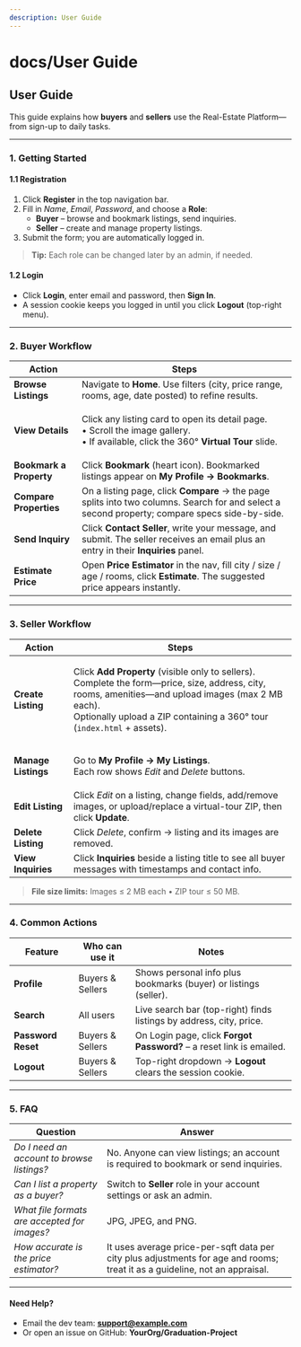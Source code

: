 ```yaml
---
description: User Guide
---
```


# docs/User Guide

## User Guide

This guide explains how **buyers** and **sellers** use the Real-Estate Platform—from sign-up to daily tasks.

***

### 1. Getting Started

#### 1.1 Registration

1. Click **Register** in the top navigation bar.
2. Fill in _Name_, _Email_, _Password_, and choose a **Role**:
   * **Buyer** – browse and bookmark listings, send inquiries.
   * **Seller** – create and manage property listings.
3. Submit the form; you are automatically logged in.

> **Tip:** Each role can be changed later by an admin, if needed.

#### 1.2 Login

* Click **Login**, enter email and password, then **Sign In**.
* A session cookie keeps you logged in until you click **Logout** (top-right menu).

***

### 2. Buyer Workflow

| Action                  | Steps                                                                                                                                                        |
| ----------------------- | ------------------------------------------------------------------------------------------------------------------------------------------------------------ |
| **Browse Listings**     | Navigate to **Home**. Use filters (city, price range, rooms, age, date posted) to refine results.                                                            |
| **View Details**        | <p>Click any listing card to open its detail page.<br>• Scroll the image gallery.<br>• If available, click the 360° <strong>Virtual Tour</strong> slide.</p> |
| **Bookmark a Property** | Click **Bookmark** (heart icon). Bookmarked listings appear on **My Profile → Bookmarks**.                                                                   |
| **Compare Properties**  | On a listing page, click **Compare** → the page splits into two columns. Search for and select a second property; compare specs side-by-side.                |
| **Send Inquiry**        | Click **Contact Seller**, write your message, and submit. The seller receives an email plus an entry in their **Inquiries** panel.                           |
| **Estimate Price**      | Open **Price Estimator** in the nav, fill city / size / age / rooms, click **Estimate**. The suggested price appears instantly.                              |

***

### 3. Seller Workflow

| Action              | Steps                                                                                                                                                                                                                                                            |
| ------------------- | ---------------------------------------------------------------------------------------------------------------------------------------------------------------------------------------------------------------------------------------------------------------- |
| **Create Listing**  | <p>Click <strong>Add Property</strong> (visible only to sellers).<br>Complete the form—price, size, address, city, rooms, amenities—and upload images (max 2 MB each).<br>Optionally upload a ZIP containing a 360° tour (<code>index.html</code> + assets).</p> |
| **Manage Listings** | <p>Go to <strong>My Profile → My Listings</strong>.<br>Each row shows <em>Edit</em> and <em>Delete</em> buttons.</p>                                                                                                                                             |
| **Edit Listing**    | Click _Edit_ on a listing, change fields, add/remove images, or upload/replace a virtual-tour ZIP, then click **Update**.                                                                                                                                        |
| **Delete Listing**  | Click _Delete_, confirm → listing and its images are removed.                                                                                                                                                                                                    |
| **View Inquiries**  | Click **Inquiries** beside a listing title to see all buyer messages with timestamps and contact info.                                                                                                                                                           |

> **File size limits:** Images ≤ 2 MB each • ZIP tour ≤ 50 MB.

***

### 4. Common Actions

| Feature            | Who can use it   | Notes                                                                |
| ------------------ | ---------------- | -------------------------------------------------------------------- |
| **Profile**        | Buyers & Sellers | Shows personal info plus bookmarks (buyer) or listings (seller).     |
| **Search**         | All users        | Live search bar (top-right) finds listings by address, city, price.  |
| **Password Reset** | Buyers & Sellers | On Login page, click **Forgot Password?** – a reset link is emailed. |
| **Logout**         | Buyers & Sellers | Top-right dropdown → **Logout** clears the session cookie.           |

***

### 5. FAQ

| Question                                     | Answer                                                                                                                      |
| -------------------------------------------- | --------------------------------------------------------------------------------------------------------------------------- |
| _Do I need an account to browse listings?_   | No. Anyone can view listings; an account is required to bookmark or send inquiries.                                         |
| _Can I list a property as a buyer?_          | Switch to **Seller** role in your account settings or ask an admin.                                                         |
| _What file formats are accepted for images?_ | JPG, JPEG, and PNG.                                                                                                         |
| _How accurate is the price estimator?_       | It uses average price-per-sqft data per city plus adjustments for age and rooms; treat it as a guideline, not an appraisal. |

***

#### Need Help?

* Email the dev team: **support@example.com**
* Or open an issue on GitHub: **YourOrg/Graduation-Project**
